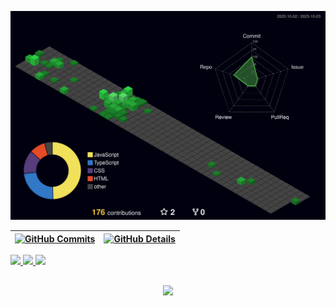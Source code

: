   ![Status](./profile-3d-contrib/profile-night-green.svg)
  

  
 | [![GitHub Commits](http://github-profile-summary-cards.vercel.app/api/cards/productive-time?username=isaac545454&theme=dracula&utcOffset=-3)](https://github.com/vn7n24fzkq/github-profile-summary-cards) | [![GitHub Details](http://github-profile-summary-cards.vercel.app/api/cards/profile-details?username=isaac545454&theme=dracula)](https://github.com/vn7n24fzkq/github-profile-summary-cards) |  
 | ----------- | ----------- |



 <div >
  <a href="https://skillicons.dev"   >
    <img src="https://skillicons.dev/icons?i=git,vscode,javascript,typescript,css,html,react,next,tailwind,nodejs,express,docker,figma,github,jest,materialui,linux,styledcomponents,vercel" />
  </a>
  <a href="https://www.linkedin.com/in/gabrielferreiraf/"   >
    <img src="https://skillicons.dev/icons?i=linkedin" />
  </a>
  <a href="https://www.instagram.com/ogabrielfef/"   >
    <img src="https://skillicons.dev/icons?i=instagram" />
  </a>
</div>

##
   <div align="center" >
     <img src="https://github-profile-trophy.vercel.app/?username=ogabrielfef&row=1&column=6&theme=dracula&margin-w=15&margin-h=15"/>
  </div>
